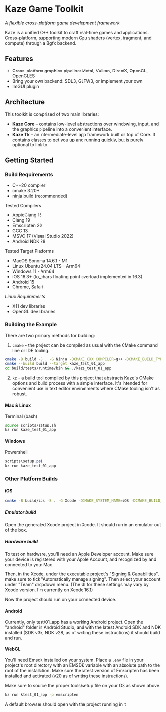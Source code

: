 # Kaze Game Toolkit

*A flexible cross-platform game development framework*

Kaze is a unified C++ toolkit to craft real-time games and applications.
Cross-platform, supporting modern Gpu shaders (vertex, fragment, and compute) through a Bgfx backend.

## Features

- Cross-platform graphics pipeline: Metal, Vulkan, DirectX, OpenGL, OpenGLES
- Bring your own backend: SDL3, GLFW3, or implement your own
- ImGUI plugin

## Architecture

This toolkit is comprised of two main libraries:
- **Kaze Core** – contains low-level abstractions over windowing, input, and the graphics pipeline into a convenient interface.
- **Kaze Tk** – an intermediate-level app framework built on top of Core. It contains classes to get you up and running quickly, but is purely optional to link to.

## Getting Started

### Build Requirements
- C++20 compiler
- cmake 3.20+
- ninja build (recommended)

Tested Compilers
- AppleClang 15
- Clang 19
- Emscripten 20
- GCC 13
- MSVC 17 (Visual Studio 2022)
- Android NDK 28

Tested Target Platforms
- MacOS Sonoma 14.6.1 - M1
- Linux Ubuntu 24.04 LTS - Arm64
- Windows 11 - Arm64
- iOS 16.3+ (to_chars floating point overload implemented in 16.3)
- Android 15
- Chrome, Safari

*Linux Requirements*
- X11 dev libraries
- OpenGL dev libraries

### Building the Example

There are two primary methods for building:
1. `cmake` - the project can be compiled as usual with the CMake command line or IDE tooling.

```sh
cmake -B build -S . -G Ninja -DCMAKE_CXX_COMPILER=g++ -DCMAKE_BUILD_TYPE=Debug
cmake --build build --target kaze_test_01_app
cd build/tests/runtime/bin && ./kaze_test_01_app
```

2. `kz` - a build tool compiled by this project that abstracts Kaze's CMake options and build process with a simple interface. It's intended for convenient use in text editor environments where CMake tooling isn't as robust.

#### Mac & Linux
Terminal (bash)
```bash
source scripts/setup.sh
kz run kaze_test_01_app
```

#### Windows
Powershell
```powershell
scripts\setup.ps1
kz run kaze_test_01_app
```

### Other Platform Builds

#### iOS
```sh
cmake -B build/ios -S . -G Xcode -DCMAKE_SYSTEM_NAME=iOS -DCMAKE_BUILD_TYPE=Debug
```

##### Emulator build
Open the generated Xcode project in Xcode. It should run in an emulator out of the box.

##### Hardware build
To test on hardware, you'll need an Apple Developer account.
Make sure your device is registered with your Apple Account, and recognized by and connected to your Mac.

Then, in the Xcode, under the executable project's "Signing & Capabilities", make sure to tick
"Automatically manage signing". Then select your account under "Team" dropdown menu.
(The UI for these settings may vary by Xcode version. I'm currently on Xcode 16.1)

Now the project should run on your connected device.

#### Android
Currently, only test/01_app has a working Android project.
Open the "android" folder in Android Studio, and with the latest Android SDK and NDK installed
(SDK v35, NDK v28, as of writing these instructions) it should build and run.

#### WebGL
You'll need Emsdk installed on your system.
Place a `.env` file in your project's root directory with an EMSDK variable with an absolute path to the root
of the installation. Make sure the latest version of Emscripten has been installed and activated (v20 as of
writing these instructions).

Make sure to source the proper tools/setup file on your OS as shown above.
```bash
kz run ktest_01_app -p emscripten
```

A default browser should open with the project running in it
